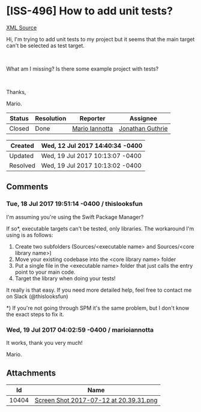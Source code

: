 # [ISS-496] How to add unit tests?

[XML Source](./xml/ISS-496.xml)
<p><p>Hi, I'm trying to add unit tests to my project but it seems that the main target can't be selected as test target.</p>

<p> </p>

<p>What am I missing? Is there some example project with tests?</p>

<p> </p>

<p>Thanks,</p>

<p>Mario.</p></p>





Status|Resolution|Reporter|Assignee
------|----------|--------|--------
Closed|Done|[Mario Iannotta](MarioIannotta)|[Jonathan Guthrie]($jono)





Created|Wed, 12 Jul 2017 14:40:34 -0400
-------|--------------
Updated|Wed, 19 Jul 2017 10:13:07 -0400
Resolved|Wed, 19 Jul 2017 10:13:02 -0400


## Comments




### Tue, 18 Jul 2017 19:51:14 -0400 / thislooksfun 

<p><p>I'm assuming you're using the Swift Package Manager?</p>

<p>If so*, executable targets can't be tested, only libraries. The workaround I'm using is as follows:</p>
<ol>
	<li>Create two subfolders (Sources/&lt;executable name&gt; and Sources/&lt;core library name&gt;)</li>
	<li>Move your existing codebase into the &lt;core library name&gt; folder</li>
	<li>Put a single file in the &lt;executable name&gt; folder that just calls the entry point to your main code.</li>
	<li>Target the library when doing your tests!</li>
</ol>


<p>It really is that easy. If you need more detailed help, feel free to contact me on Slack (@thislooksfun)</p>

<p>*) If you're not going through SPM it's the same problem, but I don't know the exact steps to fix it.</p></p>


### Wed, 19 Jul 2017 04:02:59 -0400 / marioiannotta 

<p><p>It works, thank you very much!</p>

<p>Mario.</p></p>

## Attachments





Id|Name
------|------------
10404|[Screen Shot 2017-07-12 at 20.39.31.png](../attachment/10404/Screen+Shot+2017-07-12+at+20.39.31.png)

